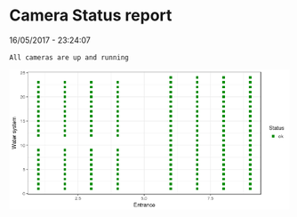 Camera Status report
================
16/05/2017 - 23:24:07

    All cameras are up and running

![](camreport_files/figure-markdown_github/unnamed-chunk-2-1.png)
